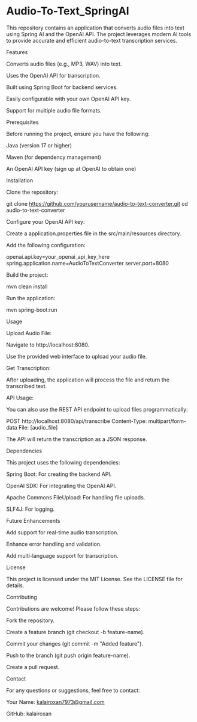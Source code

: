 # Audio-To-Text_SpringAI
This repository contains an application that converts audio files into text using Spring AI and the OpenAI API. The project leverages modern AI tools to provide accurate and efficient audio-to-text transcription services.

Features

Converts audio files (e.g., MP3, WAV) into text.

Uses the OpenAI API for transcription.

Built using Spring Boot for backend services.

Easily configurable with your own OpenAI API key.

Support for multiple audio file formats.

Prerequisites

Before running the project, ensure you have the following:

Java (version 17 or higher)

Maven (for dependency management)

An OpenAI API key (sign up at OpenAI to obtain one)

Installation

Clone the repository:

git clone https://github.com/yourusername/audio-to-text-converter.git
cd audio-to-text-converter

Configure your OpenAI API key:

Create a application.properties file in the src/main/resources directory.

Add the following configuration:

openai.api.key=your_openai_api_key_here
spring.application.name=AudioToTextConverter
server.port=8080

Build the project:

mvn clean install

Run the application:

mvn spring-boot:run

Usage

Upload Audio File:

Navigate to http://localhost:8080.

Use the provided web interface to upload your audio file.

Get Transcription:

After uploading, the application will process the file and return the transcribed text.

API Usage:

You can also use the REST API endpoint to upload files programmatically:

POST http://localhost:8080/api/transcribe
Content-Type: multipart/form-data
File: [audio_file]

The API will return the transcription as a JSON response.

Dependencies

This project uses the following dependencies:

Spring Boot: For creating the backend API.

OpenAI SDK: For integrating the OpenAI API.

Apache Commons FileUpload: For handling file uploads.

SLF4J: For logging.

Future Enhancements

Add support for real-time audio transcription.

Enhance error handling and validation.

Add multi-language support for transcription.

License

This project is licensed under the MIT License. See the LICENSE file for details.

Contributing

Contributions are welcome! Please follow these steps:

Fork the repository.

Create a feature branch (git checkout -b feature-name).

Commit your changes (git commit -m "Added feature").

Push to the branch (git push origin feature-name).

Create a pull request.

Contact

For any questions or suggestions, feel free to contact:

Your Name: kalairoxan7973@gmail.com

GitHub: kalairoxan
